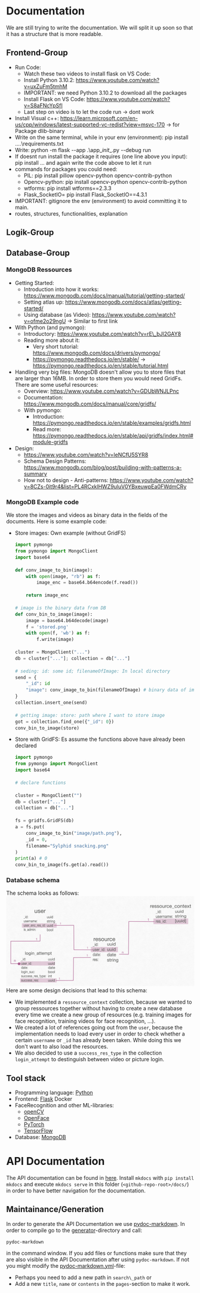 # Documentation
We are still trying to write the documentation. We will split it up soon so that it 
has a structure that is more readable.

## Frontend-Group
- Run Code:
    - Watch these two videos to install flask on VS Code:
    - Install Python 3.10.2: https://www.youtube.com/watch?v=uxZuFm5tmhM
    - IMPORTANT: we need Python 3.10.2 to download all the packages
    - Install Flask on VS Code: https://www.youtube.com/watch?v=S8aFNcYpSfI 
    - Last step on video is to let the code run -> dont work
- Install Visual c++: https://learn.microsoft.com/en-us/cpp/windows/latest-supported-vc-redist?view=msvc-170
-> for Package dlib-binary
- Write on the same terminal, while in your env (environment): pip install ..\..\requirements.txt
- Write: python -m flask --app .\app\__init__.py --debug run
- If doesnt run install the package it requires (one line above you input): pip install ... and again write the code above to let it run
- commands for packages you could need:
    - PIL: pip install pillow opencv-python opencv-contrib-python
    - Opencv-python: pip install opencv-python opencv-contrib-python
    - wtforms: pip install wtforms==2.3.3
    - Flask_SocketIO= pip install Flask_SocketIO==4.3.1
- IMPORTANT: gitignore the env (environment) to avoid committing it to main.
-  routes, structures, functionalities, explanation 
## Logik-Group

## Database-Group
### MongoDB Ressources
- Getting Started:
    - Introduction into how it works: 
      https://www.mongodb.com/docs/manual/tutorial/getting-started/
    - Setting atlas up: https://www.mongodb.com/docs/atlas/getting-started/ 
    - Using database (as Video): https://www.youtube.com/watch?v=ofme2o29ngU
      -> Similar to first link
- With Python (and pymongo):
    - Introductory: https://www.youtube.com/watch?v=rE\_bJl2GAY8
    - Reading more about it: 
        - Very short tutorial: https://www.mongodb.com/docs/drivers/pymongo/
        - https://pymongo.readthedocs.io/en/stable/
          -> https://pymongo.readthedocs.io/en/stable/tutorial.html
- Handling very big files: MongoDB doesn't allow you to store files that
are larger than 16MB. In order to store them you would need GridFs. 
There are some useful resources:
    - Overview: https://www.youtube.com/watch?v=GDUbWNJLPnc
    - Documentation: https://www.mongodb.com/docs/manual/core/gridfs/
    - With pymongo: 
        - Introduction: https://pymongo.readthedocs.io/en/stable/examples/gridfs.html
        - Read more: https://pymongo.readthedocs.io/en/stable/api/gridfs/index.html#module-gridfs
- Design: 
    - https://www.youtube.com/watch?v=leNCfU5SYR8
    - Schema Design Patterns: https://www.mongodb.com/blog/post/building-with-patterns-a-summary
    - How not to design - Anti-patterns: https://www.youtube.com/watch?v=8CZs-0it9r4&list=PL4RCxklHWZ9uluV0YBxeuwpEa0FWdmCRy

### MongoDB Example code
We store the images and videos as binary data in the fields of the documents. Here is some example code:
- Store images: Own example (without GridFS)
    ```python
    import pymongo
    from pymongo import MongoClient
    import base64

    def conv_image_to_bin(image):
        with open(image, "rb") as f:
            image_enc = base64.b64encode(f.read())

        return image_enc

    # image is the binary data from DB
    def conv_bin_to_image(image):
        image = base64.b64decode(image)
        f = 'stored.png'
        with open(f, 'wb') as f:
            f.write(image)

    cluster = MongoClient("...")
    db = cluster["..."]; collection = db["..."]

    # seding: id: some id; filenameOfImage: In local directory
    send = {
        "_id": id
        "image": conv_image_to_bin(filenameOfImage) # binary data of image
    }
    collection.insert_one(send)

    # getting image: store: path where I want to store image
    got = collection.find_one({"_id": 0})
    conv_bin_to_image(store)
    ```
- Store with GridFS: Es assume the functions above have already
been declared
    ```python
    import pymongo
    from pymongo import MongoClient
    import base64

    # declare functions

    cluster = MongoClient("")
    db = cluster["..."]
    collection = db["..."]

    fs = gridfs.GridFS(db)
    a = fs.put(
        conv_image_to_bin("image/path.png"), 
        _id = 0, 
        filename="Sylphid snacking.png"
    )
    print(a) # 0
    conv_bin_to_image(fs.get(a).read())
    ```
### Database schema
The schema looks as follows:
![DB schema image](images/db_schema.png)
Here are some design decisions that lead to this schema:
- We implemented a `ressource_context` collection, because we 
wanted to group ressources together without having to create a new
database every time we create a new group of resources 
(e.g. training images for face recognition, training videos for face 
recognition, ...).
- We created a lot of references going out from the `user`, because the 
implementation needs to load every user in order to check whether a certain
`username` or `_id` has already been taken. While doing this we don't want
to also load the resources.
- We also decided to use a `success_res_type` in the collection 
`login_attempt` to destinguish between video or picture login.

## Tool stack
- Programming language: [Python](https://docs.python.org/3/)
- Frontend: [Flask](https://flask.palletsprojects.com/en/2.2.x/) Docker
- FaceRecognition and other ML-libraries: 
    - [openCV](https://pypi.org/project/opencv-python/)
    - [OpenFace](https://cmusatyalab.github.io/openface/)
    - [PyTorch](https://pytorch.org/)
    - [TensorFlow](https://www.tensorflow.org/learn)
- Database: [MongoDB](https://www.mongodb.com/)

# API Documentation
The API documentation can be found in [here](API%20Documentation/README.md).
Install `mkdocs` with `pip install mkdocs` and execute `mkdocs serve` in 
this folder (`<github-repo-root>/docs/`) in order to have better navigation 
for the documentation.

## Maintainance/Generation
In order to generate the API Documentation we use
[pydoc-markdown](https://pypi.org/project/pydoc-markdown/). In order to compile
go to the [generator](.generator)-directory and call:
```
pydoc-markdown
```
in the command window. If you add files or functions make sure that they 
are also visible in the API Documentation after using `pydoc-markdown`. 
If not you might modify the 
[pydoc-markdown.yml](.generator/pydoc-markdown.yml)-file:
- Perhaps you need to add a new path in `search\_path` or
- Add a new `title`, `name` or `contents` in the `pages`-section to make
it work.

